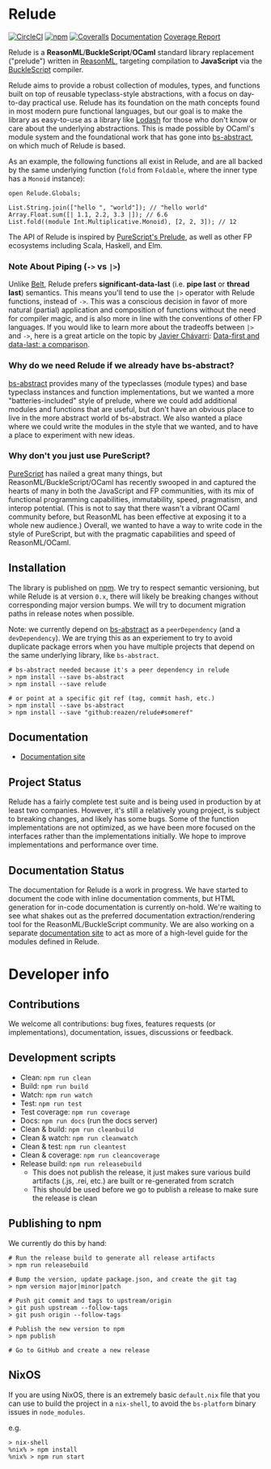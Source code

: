 # Relude

[![CircleCI](https://img.shields.io/circleci/project/github/reazen/relude/master.svg)](https://circleci.com/gh/reazen/relude)
[![npm](https://img.shields.io/npm/v/relude.svg)](https://www.npmjs.com/package/relude)
[![Coveralls](https://img.shields.io/coveralls/github/reazen/relude.svg)](https://coveralls.io/github/reazen/relude)
[Documentation](https://reazen.github.io/relude)
[Coverage Report](https://reazen.github.io/relude/coverage/lcov-report/index.html)

Relude is a **ReasonML**/**BuckleScript**/**OCaml** standard library replacement ("prelude") written in [ReasonML](https://reasonml.github.io/), targeting compilation to **JavaScript** via the [BuckleScript](https://bucklescript.github.io/) compiler.

Relude aims to provide a robust collection of modules, types, and functions built on top of reusable typeclass-style abstractions, with a focus on day-to-day practical use.  Relude has its foundation on the math concepts found in most modern pure functional languages, but our goal is to make the library as easy-to-use as a library like [Lodash](https://lodash.com/docs) for those who don't know or care about the underlying abstractions.  This is made possible by OCaml's module system and the foundational work that has gone into [bs-abstract](https://github.com/Risto-Stevcev/bs-abstract), on which much of Relude is based.

As an example, the following functions all exist in Relude, and are all backed by the same underlying function (`fold` from `Foldable`, where the inner type has a `Monoid` instance):

```reason
open Relude.Globals;

List.String.join(["hello ", "world"]); // "hello world"
Array.Float.sum([| 1.1, 2.2, 3.3 |]); // 6.6
List.fold((module Int.Multiplicative.Monoid), [2, 2, 3]); // 12
```

The API of Relude is inspired by [PureScript's Prelude](https://pursuit.purescript.org/packages/purescript-prelude), as well as other FP ecosystems including Scala, Haskell, and Elm.

### Note About Piping (`->` vs `|>`)

Unlike [Belt](https://bucklescript.github.io/bucklescript/api/Belt.html), Relude prefers **significant-data-last** (i.e. **pipe last** or **thread last**) semantics.  This means you'll tend to use the `|>` operator with Relude functions, instead of `->`.  This was a conscious decision in favor of more natural (partial) application and composition of functions without the need for compiler magic, and is also more in line with the conventions of other FP languages.  If you would like to learn more about the tradeoffs between `|>` and `->`, here is a great article on the topic by [Javier Chávarri](https://www.javierchavarri.com/): [Data-first and data-last: a comparison](https://www.javierchavarri.com/data-first-and-data-last-a-comparison/).

### Why do we need Relude if we already have bs-abstract?

[bs-abstract](https://github.com/Risto-Stevcev/bs-abstract) provides many of the typeclasses (module types) and base typeclass instances and function implementations, but we wanted a more "batteries-included" style of prelude, where we could add additional modules and functions that are useful, but don't have an obvious place to live in the more abstract world of bs-abstract.  We also wanted a place where we could write the modules in the style that we wanted, and to have a place to experiment with new ideas.

### Why don't you just use PureScript?

[PureScript](http://www.purescript.org) has nailed a great many things, but ReasonML/BuckleScript/OCaml has recently swooped in and captured the hearts of many in both the JavaScript and FP communities, with its mix of functional programming capabilities, immutability, speed, pragmatism, and interop potential.  (This is not to say that there wasn't a vibrant OCaml community before, but ReasonML has been effective at exposing it to a whole new audience.)  Overall, we wanted to have a way to write code in the style of PureScript, but with the pragmatic capabilities and speed of ReasonML/OCaml.

## Installation

The library is published on [npm](https://www.npmjs.com/package/relude). We try to respect semantic versioning, but while Relude is at version `0.x`, there will likely be breaking changes without corresponding major version bumps.  We will try to document migration paths in release notes when possible.

Note: we currently depend on [bs-abstract](https://github.com/Risto-Stevcev/bs-abstract) as a `peerDependency` (and a `devDependency`).  We are trying this as an experiement to try to avoid duplicate package errors when you have multiple projects that depend on the same underlying library, like `bs-abstract`.

```
# bs-abstract needed because it's a peer dependency in relude
> npm install --save bs-abstract
> npm install --save relude

# or point at a specific git ref (tag, commit hash, etc.)
> npm install --save bs-abstract
> npm install --save "github:reazen/relude#someref"
```

## Documentation

* [Documentation site](https://reazen.github.io/relude)

## Project Status

Relude has a fairly complete test suite and is being used in production by at least two companies. However, it's still a relatively young project, is subject to breaking changes, and likely has some bugs. Some of the function implementations are not optimized, as we have been more focused on the interfaces rather than the implementations initially. We hope to improve implementations and performance over time.

## Documentation Status

The documentation for Relude is a work in progress.  We have started to document the code with inline documentation comments, but HTML generation for in-code documentation is currently on-hold.  We're waiting to see what shakes out as the preferred documentation extraction/rendering tool for the ReasonML/BuckleScript community.  We are also working on a separate [documentation site](https://reazen.github.io/relude) to act as more of a high-level guide for the modules defined in Relude.

# Developer info

## Contributions

We welcome all contributions: bug fixes, features requests (or implementations), documentation, issues, discussions or feedback.

## Development scripts

* Clean: `npm run clean`
* Build: `npm run build`
* Watch: `npm run watch`
* Test: `npm run test`
* Test coverage: `npm run coverage`
* Docs: `npm run docs` (run the docs server)
* Clean & build: `npm run cleanbuild`
* Clean & watch: `npm run cleanwatch`
* Clean & test: `npm run cleantest`
* Clean & coverage: `npm run cleancoverage`
* Release build: `npm run releasebuild`
    * This does not publish the release, it just makes sure various build artifacts (.js, .rei, etc.) are built or re-generated from scratch
    * This should be used before we go to publish a release to make sure the release is clean

## Publishing to npm

We currently do this by hand:

```
# Run the release build to generate all release artifacts
> npm run releasebuild

# Bump the version, update package.json, and create the git tag
> npm version major|minor|patch

# Push git commit and tags to upstream/origin
> git push upstream --follow-tags
> git push origin --follow-tags

# Publish the new version to npm
> npm publish

# Go to GitHub and create a new release
```

## NixOS

If you are using NixOS, there is an extremely basic `default.nix` file that you can
use to build the project in a `nix-shell`, to avoid the `bs-platform` binary issues
in `node_modules`.

e.g.

```
> nix-shell
%nix% > npm install
%nix% > npm run start
```
